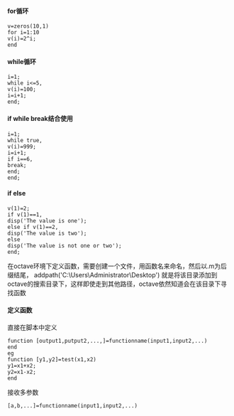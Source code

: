 #### for循环
```
v=zeros(10,1)
for i=1:10
v(i)=2^i;
end
```
#### while循环
```
i=1;
while i<=5,
v(i)=100;
i=i+1;
end;
```
#### if while break结合使用
```
i=1;
while true,
v(i)=999;
i=i+1;
if i==6,
break;
end;
end;
```
#### if else
```
v(1)=2;
if v(1)==1,
disp('The value is one');
else if v(1)==2,
disp('The value is two');
else
disp('The value is not one or two');
end;
```
在octave环境下定义函数，需要创建一个文件，用函数名来命名，然后以.m为后缀结尾，
addpath('C:\Users\Administrator\Desktop') 就是将该目录添加到octave的搜索目录下，这样即使走到其他路径，octave依然知道会在该目录下寻找函数
#### 定义函数
直接在脚本中定义
```
function [output1,putput2,...,]=functionname(input1,input2,...)
end
eg
function [y1,y2]=test(x1,x2)
y1=x1+x2;
y2=x1-x2;
end
```
接收多参数
```
[a,b,...]=functionname(input1,input2,...)
```
